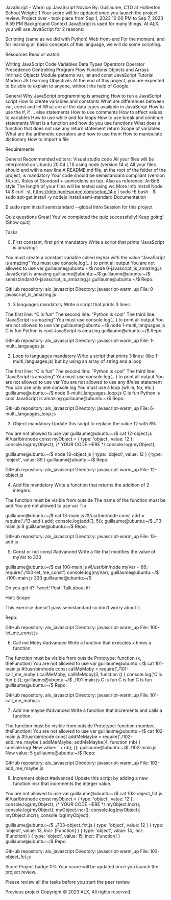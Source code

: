 
JavaScript - Warm up
JavaScript
 Novice
 By: Guillaume, CTO at Holberton School
 Weight: 1
 Your score will be updated once you launch the project review.
 Project over - took place from Sep 1, 2023 10:00 PM to Sep 7, 2023 9:59 PM
Background Context
JavaScript is used for many things. At ALX, you will use JavaScript for 2 reasons:

Scripting (same as we did with Python)
Web front-end
For the moment, and for learning all basic concepts of this language, we will do some scripting.



Resources
Read or watch:

Writing JavaScript Code
Variables
Data Types
Operators
Operator Precedence
Controlling Program Flow
Functions
Objects and Arrays
Intrinsic Objects
Module patterns
var, let and const
JavaScript Tutorial
Modern JS
Learning Objectives
At the end of this project, you are expected to be able to explain to anyone, without the help of Google:

General
Why JavaScript programming is amazing
How to run a JavaScript script
How to create variables and constants
What are differences between var, const and let
What are all the data types available in JavaScript
How to use the if, if ... else statements
How to use comments
How to affect values to variables
How to use while and for loops
How to use break and continue statements
What is a function and how do you use functions
What does a function that does not use any return statement return
Scope of variables
What are the arithmetic operators and how to use them
How to manipulate dictionary
How to import a file

Requirements

General
Recommended editors: Visual studio code
All your files will be interpreted on Ubuntu 20.04 LTS using node (version 14.x)
All your files should end with a new line
A README.md file, at the root of the folder of the project, is mandatory
Your code should be semistandard compliant (version 14.x.x). Rules of Standard + semicolons on top. Also as reference: AirBnB style
The length of your files will be tested using wc
More Info
Install Node 14
$ curl -sL https://deb.nodesource.com/setup_14.x | sudo -E bash -
$ sudo apt-get install -y nodejs
Install semi-standard
Documentation

$ sudo npm install semistandard --global
Intro Session for this project

Quiz questions
Great! You've completed the quiz successfully! Keep going! (Show quiz)

Tasks

0. First constant, first print
mandatory
Write a script that prints “JavaScript is amazing”:

You must create a constant variable called myVar with the value “JavaScript is amazing”
You must use console.log(...) to print all output
You are not allowed to use var
guillaume@ubuntu:~/$ node 0-javascript_is_amazing.js 
JavaScript is amazing
guillaume@ubuntu:~/$ 
guillaume@ubuntu:~/$ semistandard 0-javascript_is_amazing.js 
guillaume@ubuntu:~/$ 
Repo:

GitHub repository: alx_javascript
Directory: javascript-warm_up
File: 0-javascript_is_amazing.js
  
1. 3 languages
mandatory
Write a script that prints 3 lines:

The first line: “C is fun”
The second line: “Python is cool”
The third line: “JavaScript is amazing”
You must use console.log(...) to print all output
You are not allowed to use var
guillaume@ubuntu:~/$ node 1-multi_languages.js 
C is fun
Python is cool
JavaScript is amazing
guillaume@ubuntu:~/$ 
Repo:

GitHub repository: alx_javascript
Directory: javascript-warm_up
File: 1-multi_languages.js
  

2. Loop to languages
mandatory
Write a script that prints 3 lines: (like 1-multi_languages.js) but by using an array of string and a loop

The first line: “C is fun”
The second line: “Python is cool”
The third line: “JavaScript is amazing”
You must use console.log(...) to print all output
You are not allowed to use var
You are not allowed to use any if/else statement
You can use only one console.log
You must use a loop (while, for, etc.)
guillaume@ubuntu:~/$ node 6-multi_languages_loop.js 
C is fun
Python is cool
JavaScript is amazing
guillaume@ubuntu:~/$ 
Repo:

GitHub repository: alx_javascript
Directory: javascript-warm_up
File: 6-multi_languages_loop.js
  
3. Object
mandatory
Update this script to replace the value 12 with 89:

You are not allowed to use var
guillaume@ubuntu:~/$ cat 12-object.js
#!/usr/bin/node
const myObject = {
  type: 'object',
  value: 12
};
console.log(myObject);
/*
YOUR CODE HERE
*/
console.log(myObject);

guillaume@ubuntu:~/$ node 12-object.js
{ type: 'object', value: 12 }
{ type: 'object', value: 89 }
guillaume@ubuntu:~/$ 
Repo:

GitHub repository: alx_javascript
Directory: javascript-warm_up
File: 12-object.js
  
4. Add file
mandatory
Write a function that returns the addition of 2 integers.

The function must be visible from outside
The name of the function must be add
You are not allowed to use var
Tip

guillaume@ubuntu:~/$ cat 13-main.js
#!/usr/bin/node
const add = require('./13-add').add;
console.log(add(3, 5));
guillaume@ubuntu:~/$ ./13-main.js
8
guillaume@ubuntu:~/$ 
Repo:

GitHub repository: alx_javascript
Directory: javascript-warm_up
File: 13-add.js
  
5. Const or not const
#advanced
Write a file that modifies the value of myVar to 333

guillaume@ubuntu:~/$ cat 100-main.js
#!/usr/bin/node
myVar = 89;
require('./100-let_me_const')
console.log(myVar);
guillaume@ubuntu:~/$ ./100-main.js
333
guillaume@ubuntu:~/$ 


Do you get it? Tweet! Post! Talk about it!

Hint: Scope

This exercise doesn’t pass semistandard so don’t worry about it.

Repo:

GitHub repository: alx_javascript
Directory: javascript-warm_up
File: 100-let_me_const.js
  
6. Call me Moby
#advanced
Write a function that executes x times a function.

The function must be visible from outside
Prototype: function (x, theFunction)
You are not allowed to use var
guillaume@ubuntu:~/$ cat 101-main.js
#!/usr/bin/node
const callMeMoby = require('./101-call_me_moby').callMeMoby;
callMeMoby(3, function () {
  console.log('C is fun');
});
guillaume@ubuntu:~/$ ./101-main.js
C is fun
C is fun
C is fun
guillaume@ubuntu:~/$ 
Repo:

GitHub repository: alx_javascript
Directory: javascript-warm_up
File: 101-call_me_moby.js
  
7. Add me maybe
#advanced
Write a function that increments and calls a function.

The function must be visible from outside
Prototype: function (number, theFunction)
You are not allowed to use var
guillaume@ubuntu:~/$ cat 102-main.js
#!/usr/bin/node
const addMeMaybe = require('./102-add_me_maybe').addMeMaybe;
addMeMaybe(4, function (nb) {
  console.log('New value: ' + nb);
});
guillaume@ubuntu:~/$ ./102-main.js
New value: 5
guillaume@ubuntu:~/$ 
Repo:

GitHub repository: alx_javascript
Directory: javascript-warm_up
File: 102-add_me_maybe.js
  
8. Increment object
#advanced
Update this script by adding a new function incr that increments the integer value.

You are not allowed to use var
guillaume@ubuntu:~/$ cat 103-object_fct.js
#!/usr/bin/node
const myObject = {
  type: 'object',
  value: 12
};
console.log(myObject);
/*
YOUR CODE HERE
*/
myObject.incr();
console.log(myObject);
myObject.incr();
console.log(myObject);
myObject.incr();
console.log(myObject);

guillaume@ubuntu:~/$ ./103-object_fct.js 
{ type: 'object', value: 12 }
{ type: 'object', value: 13, incr: [Function] }
{ type: 'object', value: 14, incr: [Function] }
{ type: 'object', value: 15, incr: [Function] }
guillaume@ubuntu:~/$ 
Repo:

GitHub repository: alx_javascript
Directory: javascript-warm_up
File: 103-object_fct.js
  
Score
Project badge
0%
Your score will be updated once you launch the project review.

Please review all the tasks before you start the peer review.

Previous project
Copyright © 2023 ALX, All rights reserved.
